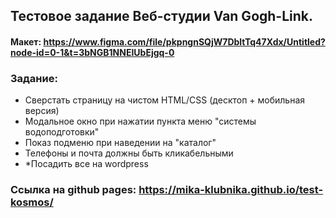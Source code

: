 ## Тестовое задание Веб-студии Van Gogh-Link.

#### Макет: https://www.figma.com/file/pkpngnSQjW7DbltTq47Xdx/Untitled?node-id=0-1&t=3bNGB1NNEIUbEjgq-0

### Задание:

- Сверстать страницу на чистом HTML/CSS (десктоп + мобильная версия)
- Модальное окно при нажатии пункта меню "системы водоподготовки"
- Показ подменю при наведении на "каталог"
- Телефоны и почта должны быть кликабельными
- *Посадить все на wordpress

### Ссылка на github pages: https://mika-klubnika.github.io/test-kosmos/
